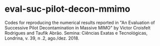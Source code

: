 # eval-suc-pilot-decon-mmimo
Codes for reproducing the numerical results reported in "An Evaluation of Successive Pilot Decontamination in Massive MIMO" by Victor Croisfelt Rodrigues and Taufik Abrão. Semina: Ciências Exatas e Tecnológicas, Londrina, v. 39, n .2, ago./dez. 2018.
